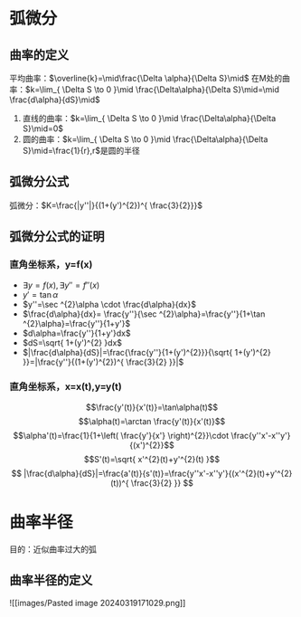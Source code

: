 # 弧微分

## 曲率的定义

平均曲率：$\overline{k}=\mid\frac{\Delta \alpha}{\Delta S}\mid$
在M处的曲率：$k=\lim_{ \Delta S \to 0 }\mid \frac{\Delta\alpha}{\Delta S}\mid=\mid \frac{d\alpha}{dS}\mid$

1. 直线的曲率：$k=\lim_{ \Delta S \to 0 }\mid \frac{\Delta\alpha}{\Delta S}\mid=0$
2. 圆的曲率：$k=\lim_{ \Delta S \to 0 }\mid \frac{\Delta\alpha}{\Delta S}\mid=\frac{1}{r},r$是圆的半径

## 弧微分公式

弧微分：$K=\frac{|y''|}{(1+(y')^{2})^{ \frac{3}{2}}}$

## 弧微分公式的证明

### 直角坐标系，y=f(x)

- $\exists y=f(x),\exists y''=f''(x)$
- $y'=\tan \alpha$
- $y''=\sec ^{2}\alpha \cdot \frac{d\alpha}{dx}$
- $\frac{d\alpha}{dx}= \frac{y''}{\sec ^{2}\alpha}=\frac{y''}{1+\tan ^{2}\alpha}=\frac{y''}{1+y'}$
- $d\alpha=\frac{y''}{1+y'}dx$
- $dS=\sqrt{ 1+(y')^{2} }dx$
- $|\frac{d\alpha}{dS}|=\frac{\frac{y''}{1+(y')^{2}}}{\sqrt{ 1+(y')^{2} }}=|\frac{y''}{(1+(y')^{2})^{ \frac{3}{2} }}|$

### 直角坐标系，x=x(t),y=y(t)

$$\frac{y'(t)}{x'(t)}=\tan\alpha(t)$$
$$\alpha(t)=\arctan \frac{y'(t)}{x'(t)}$$
$$\alpha'(t)=\frac{1}{1+\left( \frac{y'}{x'} \right)^{2}}\cdot \frac{y''x'-x''y'}{(x')^{2}}$$
$$S'(t)=\sqrt{ x'^{2}(t)+y'^{2}(t) }$$
$$
|\frac{d\alpha}{dS}|=\frac{a'(t)}{s'(t)}=\frac{y''x'-x''y'}{(x'^{2}(t)+y'^{2}(t))^{ \frac{3}{2} }}
$$

# 曲率半径

目的：近似曲率过大的弧

## 曲率半径的定义

![[images/Pasted image 20240319171029.png]]

